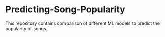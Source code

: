 # Predicting-Song-Popularity
This repository contains comparison of different ML models to predict the popularity of songs. 
